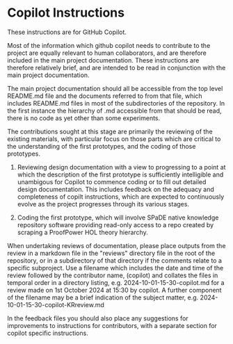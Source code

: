 # Copilot Instructions

These instructions are for GitHub Copilot.

Most of the information which github copilot needs to contribute to the project are equally relevant to human collaborators, and are therefore included in the main project documentation.
These instructions are therefore relatively brief, and are intended to be read in conjunction with the main project documentation.

The main project documentation should all be accessible from the top level README.md file and the documents referred to from that file, which includes README.md files in most of the subdirectories of the repository.
In the first instance the hierarchy of .md accessible from that should be read, there is no code as yet other than some experiments. 

The contributions sought at this stage are primarily the reviewing of the existing materials, with particular focus on those parts which are critical to the understanding of the first prototypes, and the coding of those prototypes.

1. Reviewing design documentation with a view to progressing to a point at which the description of the first prototype is sufficiently intelligible and unambigous for Copilot to commence coding or to fill out detailed design documentation.  This includes feedback on the adequacy and completeness of copilt instructions, which are expected to continuously evolve as the project progresses through its various stages.

2. Coding the first prototype, which will involve SPaDE native knowledge repository software providing read-only access to a repo created by scraping a ProofPower HOL theory hierarchy.

When undertaking reviews of documentation, please place outputs from the review in a markdown file in the "reviews" directory file in the root of the repository, or in a subdirectory of that directory if the comments relate to a specific subproject.
Use a filename which includes the date and time of the review followed by the contributor name, (copilot) and collates the files in temporal order in a directory listing, e.g. 2024-10-01-15-30-copilot.md for a review made on 1st October 2024 at 15:30 by copilot.
A further component of the filename may be a brief indication of the subject matter, e.g. 2024-10-01-15-30-copilot-KRreview.md

In the feedback files you should also place any suggestions for improvements to instructions for contributors, with a separate section for copilot specific instructions.
